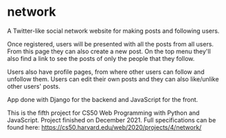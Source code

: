 # network
A Twitter-like social network website for making posts and following users.

Once registered, users will be presented with all the posts from all users. From this page they can also create a new post. On the top menu they'll also find a link to see the posts of only the people that they follow.

Users also have profile pages, from where other users can follow and unfollow them. Users can edit their own posts and they can also like/unlike other users' posts.

App done with Django for the backend and JavaScript for the front.

This is the fifth project for CS50 Web Programming with Python and JavaScript. Project finished on December 2021. Full specifications can be found here: https://cs50.harvard.edu/web/2020/projects/4/network/

